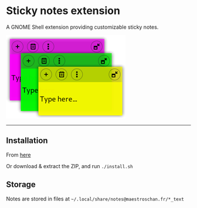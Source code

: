 # Sticky notes extension

A GNOME Shell extension providing customizable sticky notes.

![](./notes@maestroschan.fr/screenshots/about_picture.png)

----

## Installation

From [here](https://extensions.gnome.org/extension/1357/notes/)

Or download & extract the ZIP, and run `./install.sh`

## Storage

Notes are stored in files at `~/.local/share/notes@maestroschan.fr/*_text`

<!-- dans le menu : nouveau/supprimer//éditer le titre//... -->
<!-- le bouton de grab aurait le titre en label, et clic-droit enroulerait -->

<!-- 3.36 :

le putain de focus
rétrocompatibilité en sang
déprécation de l'acteur de l'icône avec conditionnelle
autres erreurs de merde ?

    -->


